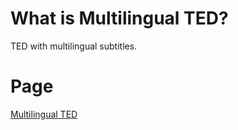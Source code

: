 # What is Multilingual TED?

TED with multilingual subtitles.

# Page

[Multilingual TED](http://nwtgck.github.io/multilingual-ted)

#
